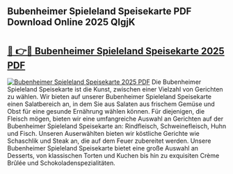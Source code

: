 ## Bubenheimer Spieleland Speisekarte PDF Download Online 2025 QIgjK

# <h2><a href="http://gcecad.nevu.top/?p=Bubenheimer+Spieleland+Speisekarte">🔗 👉🔴 Bubenheimer Spieleland Speisekarte 2025 PDF</a></h2>

[![Bubenheimer Spieleland Speisekarte 2025 PDF](https://i.imgur.com/dBaPXMq.png)](http://gcecad.nevu.top/?p=Bubenheimer+Spieleland+Speisekarte)
Die Bubenheimer Spieleland Speisekarte ist die Kunst, zwischen einer Vielzahl von Gerichten zu wählen. Wir bieten auf unserer Bubenheimer Spieleland Speisekarte einen Salatbereich an, in dem Sie aus Salaten aus frischem Gemüse und Obst für eine gesunde Ernährung wählen können. Für diejenigen, die Fleisch mögen, bieten wir eine umfangreiche Auswahl an Gerichten auf der Bubenheimer Spieleland Speisekarte an: Rindfleisch, Schweinefleisch, Huhn und Fisch. Unseren Auserwählten bieten wir köstliche Gerichte wie Schaschlik und Steak an, die auf dem Feuer zubereitet werden. Unsere Bubenheimer Spieleland Speisekarte bietet eine große Auswahl an Desserts, von klassischen Torten und Kuchen bis hin zu exquisiten Crème Brûlée und Schokoladenspezialitäten.
